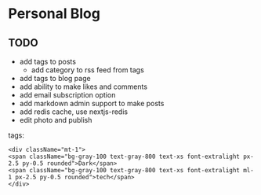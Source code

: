 # Personal Blog

## TODO

- add tags to posts
    - add category to rss feed from tags
- add tags to blog page
- add ability to make likes and comments
- add email subscription option 
- add markdown admin support to make posts
- add redis cache, use nextjs-redis
- edit photo and publish

tags:
```
<div className="mt-1">
<span className="bg-gray-100 text-gray-800 text-xs font-extralight px-2.5 py-0.5 rounded">Dark</span>
<span className="bg-gray-100 text-gray-800 text-xs font-extralight ml-1 px-2.5 py-0.5 rounded">tech</span>
</div>
```